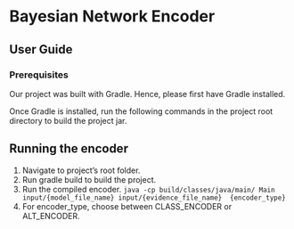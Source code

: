 # Bayesian Network Encoder

## User Guide
### Prerequisites 
Our project was built with Gradle. Hence, please first have Gradle installed.

Once Gradle is installed, run the following commands in the project root directory to build the project jar.

## Running the encoder

1. Navigate to project’s root folder.
2. Run gradle build to build the project. 
3. Run the compiled encoder. `java -cp build/classes/java/main/ Main input/{model_file_name} input/{evidence_file_name}  {encoder_type}`
4. For encoder_type, choose between CLASS_ENCODER or ALT_ENCODER. 